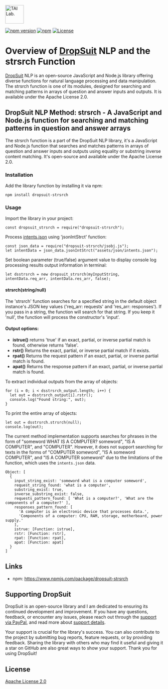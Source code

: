[<img alt="TAI Lab." width="59px" src="https://github.com/ladooniani/Terbinari-CBM-Robot/blob/main/images/dropsuit.png" />](https://github.com/ladooniani/dropsuit#readme)

[![npm version](https://img.shields.io/npm/v/dropsuit-strsrch.svg?style=flat)](https://www.npmjs.com/package/dropsuit-strsrch) [![npm](https://img.shields.io/npm/dt/dropsuit-strsrch.svg?style=flat-square)](https://www.npmjs.com/package/dropsuit-strsrch) [![License](https://img.shields.io/npm/l/dropsuit-strsrch.svg)](https://www.npmjs.com/package/dropsuit-strsrch)

# Overview of [DropSuit](https://github.com/ladooniani/dropsuit#readme) NLP and the strsrch Function

[DropSuit](https://github.com/ladooniani/dropsuit#readme) NLP is an open-source JavaScript and Node.js library offering diverse functions for natural language processing and data manipulation. The strsrch function is one of its modules, designed for searching and matching patterns in arrays of question and answer inputs and outputs. It is available under the Apache License 2.0.

## DropSuit NLP Method: strsrch - A JavaScript and Node.js function for searching and matching patterns in question and answer arrays

The strsrch function is a part of the DropSuit NLP library, it's a JavaScript and Node.js function that searches and matches patterns in arrays of question and answer inputs and outputs using equality or substring inverse content matching. It's open-source and available under the Apache License 2.0.

### Installation

Add the library function by installing it via npm:

```
npm install dropsuit-strsrch
```

### Usage

Import the library in your project:

```
const dropsuit_strsrch = require("dropsuit-strsrch");

```

Process [intents.json](https://github.com/ladooniani/dropsuit-strsrch/blob/main/test/intents.json) using 'jsonIntStrct' function:

```
const json_data = require("dropsuit-strsrch/jsobj.js");
let intentData = json_data.jsonIntStrct("assets/json/intents.json");
```

Set boolean parameter (true/false) argument value to display console log processing results output information in terminal:

```
let dsstrsrch = new dropsuit_strsrch(myInputString, intentData.req_arr, intentData.res_arr, false);
```

#### strsrch(string/null)

The 'strsrch' function searches for a specified string in the default object instance's JSON key values ('req_arr: requests' and 'res_arr: responses'). If you pass in a string, the function will search for that string. If you keep it 'null', the function will process the constructor's 'input'.

#### Output options:

- **istrue()** returns 'true' if an exact, partial, or inverse partial match is found, otherwise returns 'false'.
- **rstr()** Returns the exact, partial, or inverse partial match if it exists.
- **rpat()** Returns the request pattern if an exact, partial, or inverse partial match is found.
- **apat()** Returns the response pattern if an exact, partial, or inverse partial match is found.

To extract individual outputs from the array of objects:

```
for (i = 0; i < dsstrsrch_output.length; i++) {
  let out = dsstrsrch_output[i].rstr();
  console.log("Found string:", out);
}
```

To print the entire array of objects:

```
let out = dsstrsrch.strsrch(null);
console.log(out);
```

The current method implementation supports searches for phrases in the form of "someword WHAT IS A COMPUTER? someword", "IS A COMPUTER", and "COMPUTER". However, it does not support searching for texts in the forms of "COMPUTER someword", "IS A someword COMPUTER", and "IS A COMPUTER someword" due to the limitations of the function, which uses the ```intents.json``` data.

```
Object: [
  {
    input_string_exist: 'someword what is a computer someword',
    request_string_found: 'what is a computer',
    substring_exist: true,
    inverse_substring_exist: false,
    requests_pattern_found: [ 'What is a computer?', 'What are the components of a computer?' ],
    responses_pattern_found: [
      'A computer is an electronic device that processes data.',
      'Components of a computer: CPU, RAM, storage, motherboard, power supply.'
    ],
    istrue: [Function: istrue],
    rstr: [Function: rstr],
    rpat: [Function: rpat],
    apat: [Function: apat]
  }
]
```

## Links

- npm: https://www.npmjs.com/package/dropsuit-strsrch

## Supporting DropSuit

DropSuit is an open-source library and I am dedicated to ensuring its continued development and improvement. If you have any questions, feedback, or encounter any issues, please reach out through the [support via PayPal](https://www.paypal.com/paypalme/dropsuit?country.x=GE&locale.x=en_US), and read more about [support details](https://github.com/ladooniani/dropsuit/blob/main/Support.md).

Your support is crucial for the library's success. You can also contribute to the project by submitting bug reports, feature requests, or by providing feedback. Sharing the library with others who may find it useful and giving it a star on GitHub are also great ways to show your support. Thank you for using DropSuit!

## License

[Apache License 2.0](LICENSE.txt)